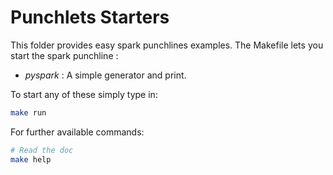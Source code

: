 # Punchlets Starters

This folder provides easy spark punchlines examples. The Makefile lets you start the spark punchline :

* *pyspark* : A simple generator and print.

To start any of these simply type in:

```sh
make run
```

For further available commands:
```sh
# Read the doc
make help
```